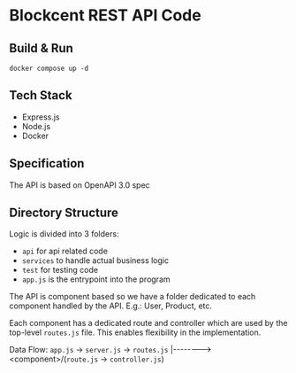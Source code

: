 # Blockcent REST API Code

## Build & Run

``` shell
docker compose up -d
```

## Tech Stack

- Express.js
- Node.js
- Docker

## Specification

The API is based on OpenAPI 3.0 spec

## Directory Structure

Logic is divided into 3 folders:

- `api` for api related code
- `services` to handle actual business logic
- `test` for testing code
- `app.js` is the entrypoint into the program

The API is component based so we have a folder dedicated to each component
handled by the API. E.g.: User, Product, etc.

Each component has a dedicated route and controller which are used by the top-level
`routes.js` file. This enables flexibility in the implementation.

Data Flow: `app.js` -> `server.js` -> `routes.js`
                                        |--------> \<component\>/(`route.js` -> `controller.js`)
